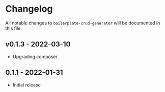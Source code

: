 # Changelog

All notable changes to `boilerplate-crud-generator` will be documented in this file.

## v0.1.3 - 2022-03-10

- Upgrading composer

## 0.1.1 - 2022-01-31

- Initial release
